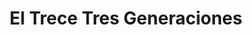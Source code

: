 ---
title: "El Trece Tres Generaciones"
url: /oaxaca-de-juarez/el-trece-tres-generaciones/
shop: lotería
---